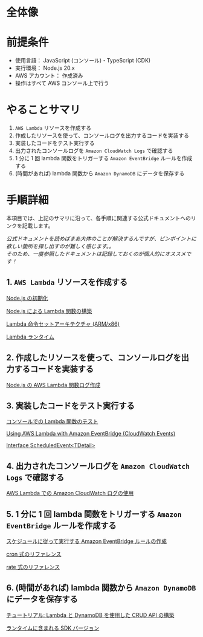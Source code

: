 # 全体像

# 前提条件

- 使用言語： JavaScript (コンソール)・TypeScript (CDK)
- 実行環境： Node.js 20.x
- AWS アカウント： 作成済み
- 操作はすべて AWS コンソール上で行う

# やることサマリ

1. `AWS Lambda` リソースを作成する
2. 作成したリソースを使って、コンソールログを出力するコードを実装する
3. 実装したコードをテスト実行する
4. 出力されたコンソールログを `Amazon CloudWatch Logs` で確認する
5. 1 分に 1 回 lambda 関数をトリガーする `Amazon EventBridge` ルールを作成する
6. (時間があれば) lambda 関数から `Amazon DynamoDB` にデータを保存する

# 手順詳細

本項目では、上記のサマリに沿って、各手順に関連する公式ドキュメントへのリンクを記載します。

_公式ドキュメントを読めばまあ大体のことが解決するんですが、ピンポイントに欲しい箇所を探し出すのが難しく感じます。。  
そのため、一度参照したドキュメントは記録しておくのが個人的にオススメです！_

## 1. `AWS Lambda` リソースを作成する

[Node.js の初期化](https://docs.aws.amazon.com/ja_jp/lambda/latest/dg/lambda-nodejs.html#nodejs-initialization)

[Node.js による Lambda 関数の構築](https://docs.aws.amazon.com/ja_jp/lambda/latest/dg/lambda-nodejs.html)

[Lambda 命令セットアーキテクチャ (ARM/x86)](https://docs.aws.amazon.com/ja_jp/lambda/latest/dg/foundation-arch.html)

[Lambda ランタイム](https://docs.aws.amazon.com/ja_jp/lambda/latest/dg/lambda-runtimes.html)

## 2. 作成したリソースを使って、コンソールログを出力するコードを実装する

[Node.js の AWS Lambda 関数ログ作成](https://docs.aws.amazon.com/ja_jp/lambda/latest/dg/nodejs-logging.html)

## 3. 実装したコードをテスト実行する

[コンソールでの Lambda 関数のテスト](https://docs.aws.amazon.com/ja_jp/lambda/latest/dg/testing-functions.html)

[Using AWS Lambda with Amazon EventBridge (CloudWatch Events)](https://docs.aws.amazon.com/lambda/latest/dg/services-cloudwatchevents.html)

[Interface ScheduledEvent\<TDetail\>](https://typestrong.org/typedoc-auto-docs/_types_aws-lambda/interfaces/ScheduledEvent.html)

## 4. 出力されたコンソールログを `Amazon CloudWatch Logs` で確認する

[AWS Lambda での Amazon CloudWatch ログの使用](https://docs.aws.amazon.com/ja_jp/lambda/latest/dg/monitoring-cloudwatchlogs.html#monitoring-cloudwatchlogs-advanced)

## 5. 1 分に 1 回 lambda 関数をトリガーする `Amazon EventBridge` ルールを作成する

[スケジュールに従って実行する Amazon EventBridge ルールの作成](https://docs.aws.amazon.com/ja_jp/eventbridge/latest/userguide/eb-create-rule-schedule.html)

[cron 式のリファレンス](https://docs.aws.amazon.com/ja_jp/eventbridge/latest/userguide/eb-cron-expressions.html)

[rate 式のリファレンス](https://docs.aws.amazon.com/ja_jp/eventbridge/latest/userguide/eb-rate-expressions.html)

## 6. (時間があれば) lambda 関数から `Amazon DynamoDB` にデータを保存する

[チュートリアル: Lambda と DynamoDB を使用した CRUD API の構築](https://docs.aws.amazon.com/ja_jp/apigateway/latest/developerguide/http-api-dynamo-db.html)

[ランタイムに含まれる SDK バージョン](https://docs.aws.amazon.com/ja_jp/lambda/latest/dg/lambda-nodejs.html#nodejs-sdk-included)
